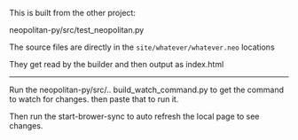This is built from the other project:

neopolitan-py/src/test_neopolitan.py

The source files are directly in the
`site/whatever/whatever.neo` locations

They get read by the builder and then
output as index.html

---

Run the neopolitan-py/src/.. build_watch_command.py
to get the command to watch for changes. then paste that
to run it.

Then run the start-brower-sync to auto refresh the local
page to see changes.
